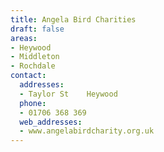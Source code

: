 ```yaml
---
title: Angela Bird Charities
draft: false
areas:
- Heywood
- Middleton
- Rochdale
contact:
  addresses:
  - Taylor St    Heywood
  phone:
  - 01706 368 369
  web_addresses:
  - www.angelabirdcharity.org.uk
---
```


